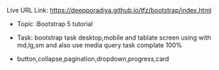 Live URL Link: https://deepporadiya.github.io/tfz/bootstrap/index.html

- Topic :Bootstrap 5 tutorial

- Task: bootstrap task  desktop,mobile and tablate screen using with md,lg,sm and also use media query task complate 100% 

- button,collapse,pagination,dropdown,progress,card
